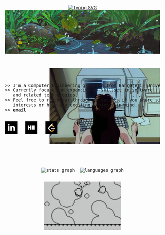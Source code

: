 <div align="center">
<a href="https://git.io/typing-svg"><img src="https://readme-typing-svg.demolab.com?font=Fira+Code&size=40&duration=4000&pause=1200&color=84BEF7&center=true&width=435&lines=hello!+I'm+Esra!!" alt="Typing SVG" /></a>
</div>
<div align="center" width="50">
<img src="assets/kyAienM.gif" align="center" width="900px">
<br>
<br>
<pre align="center">
<div align="center">
<img src="assets/rekall.gif" align="right" width="360px">
</div>
<div align="left">
>> I'm a Computer Engineering graduate from Bahçeşehir University.
>> Currently focused on expanding my skillset in software 
   and related technologies.
>> Feel free to reach out through my socials if you share similar 
   interests or have any exciting projects in mind. 
>> <a href="mailto:aygn.esranur@gmail.com"><b>email</b></a>
<p align="left">
<a href="https://www.linkedin.com/in/esranur-ayg%C3%BCn-22056418b/" target="_blank"><img src="assets/download.png" width="40" height="40" alt="linkedin logo"  /></a>   <a href="https://www.hackerrank.com/profile/Katszura" target="_blank"><img src="assets/imageshackerrank.png" width="40" height="40" alt="hackerrank logo"  /></a>   <a href="https://leetcode.com/u/fukichime/" target="_blank"><img src="assets/images.png" width="40" height="40" alt="leetcode logo"  /></a>
</p>
</div>
</pre>
<br>
<pre align="center">
<div align="center">
<img src="https://github-readme-stats.vercel.app/api?username=fukichime&hide_title=true&hide_rank=true&show_icons=true&include_all_commits=true&count_private=true&disable_animations=false&theme=material-palenight&locale=en&hide_border=false&order=1&custom_title=Stats" height="150" alt="stats graph"  />  <img src="https://github-readme-stats.vercel.app/api/top-langs?username=fukichime&locale=en&hide_title=false&layout=compact&card_width=320&langs_count=5&theme=material-palenight&hide_border=false&order=2" height="150" alt="languages graph"  />
</div>
</pre>
<img src="assets/kirby-dance-kirby-victory.gif" align="center" width="250px"> 


